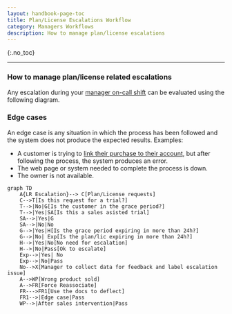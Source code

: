 ```yaml
---
layout: handbook-page-toc
title: Plan/License Escalations Workflow
category: Managers Workflows
description: How to manage plan/license escalations
---
```


{:.no_toc}

----

### How to manage plan/license related escalations

Any escalation during your [manager on-call shift](/handbook/support/workflows/support_manager-on-call.html) can be evaluated using the following diagram.

### Edge cases

An edge case is any situation in which the process has been followed and the
system does not produce the expected results. Examples:

  - A customer is trying to [link their purchase to their account](https://docs.gitlab.com/ee/subscriptions/), but after following the process, the system produces an error.
  - The web page or system needed to complete the process is down.
  - The owner is not available.

```mermaid
graph TD
    A{LR Escalation}--> C[Plan/License requests]
    C-->T[Is this request for a trial?]
    T-->|No|G[Is the customer in the grace period?]
    T-->|Yes|SA[Is this a sales asisted trial]
    SA-->|Yes|G
    SA-->|No|No
    G-->|Yes|H[Is the grace period expiring in more than 24h?]
    G-->|No| Exp[Is the plan/lic expiring in more than 24h?]
    H-->|Yes|No[No need for escalation]
    H-->|No|Pass[Ok to escalate]
    Exp-->|Yes| No
    Exp-->|No|Pass
    No-->X[Manager to collect data for feedback and label escalation issue]
    A-->WP[Wrong product sold]
    A-->FR[Force Reassociate]
    FR--->FR1[Use the docs to deflect]
    FR1-->|Edge case|Pass
    WP-->|After sales intervention|Pass
```


